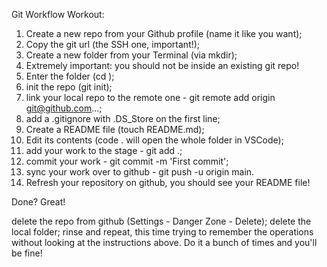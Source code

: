 Git Workflow Workout:


1. Create a new repo from your Github profile (name it like you want);
2. Copy the git url (the SSH one, important!);
3. Create a new folder from your Terminal (via mkdir);
4. Extremely important: you should not be inside an existing git repo!
5. Enter the folder (cd <dirname>);
6. init the repo (git init);
7. link your local repo to the remote one - git remote add origin git@github.com...;
8. add a .gitignore with .DS_Store on the first line;
9. Create a README file (touch README.md);
10. Edit its contents (code . will open the whole folder in VSCode);
11. add your work to the stage - git add .;
12. commit your work - git commit -m 'First commit';
13. sync your work over to github - git push -u origin main.
14. Refresh your repository on github, you should see your README file!

Done? Great!

delete the repo from github (Settings - Danger Zone - Delete);
delete the local folder;
rinse and repeat, this time trying to remember the operations without looking at the instructions above. Do it a bunch of times and you'll be fine!